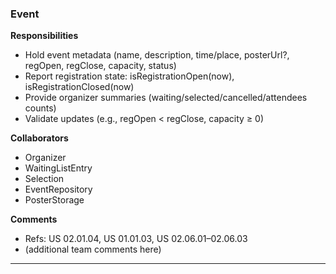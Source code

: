 ### Event  
**Responsibilities**  
- Hold event metadata (name, description, time/place, posterUrl?, regOpen, regClose, capacity, status)  
- Report registration state: isRegistrationOpen(now), isRegistrationClosed(now)  
- Provide organizer summaries (waiting/selected/cancelled/attendees counts)  
- Validate updates (e.g., regOpen < regClose, capacity ≥ 0)  

**Collaborators**  
- Organizer  
- WaitingListEntry  
- Selection  
- EventRepository  
- PosterStorage  

**Comments**  
- Refs: US 02.01.04, US 01.01.03, US 02.06.01–02.06.03  
- (additional team comments here)  
---
